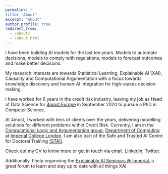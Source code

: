 ```yaml
---
permalink: /
title: "About"
excerpt: "About"
author_profile: true
redirect_from: 
  - /about/
  - /about.html
---
```


I have been building AI models for the last ten years. Models to automate decisions, models to comply with regulations, models to forecast outcomes and make better decisions. 

My research interests are towards Statistical Learning, Explainable AI (XAI), Causality and Computational Argumentation with a focus towards knowledge discovery and human-AI integration for high-stakes decision making.

I have worked for 6 years in the credit risk industry, leaving my job as Head of Data Science for [4most Europe](https://www.4-most.co.uk/machine-learning) in September 2020 to pursue a PhD in Computer Science. 

At 4most, I worked with tens of clients over the years, delivering modelling solutions for different problems within Credit Risk. Currently, I am in the [Computational Logic and Argumentation group](https://clarg.doc.ic.ac.uk/), [Department of Computing](https://www.imperial.ac.uk/computing) at [Imperial College London](https://www.imperial.ac.uk). I am also part of the Safe and Trusted AI Centre for Doctoral Training [(STAI)](https://safeandtrustedai.org). 

Check out my [CV](/cv/) to know more or get in touch via [email](mailto:brizio.russo@gmail.com), [Linkedin](https://www.linkedin.com/in/fabriziorusso), [Twitter](https://twitter.com/FabrizioRuss0).

Additionally, I help organising the [Explainable AI Seminars @ Imperial](http://xaiseminars.doc.ic.ac.uk/), a great forum to learn and stay up to date with all things XAI.
